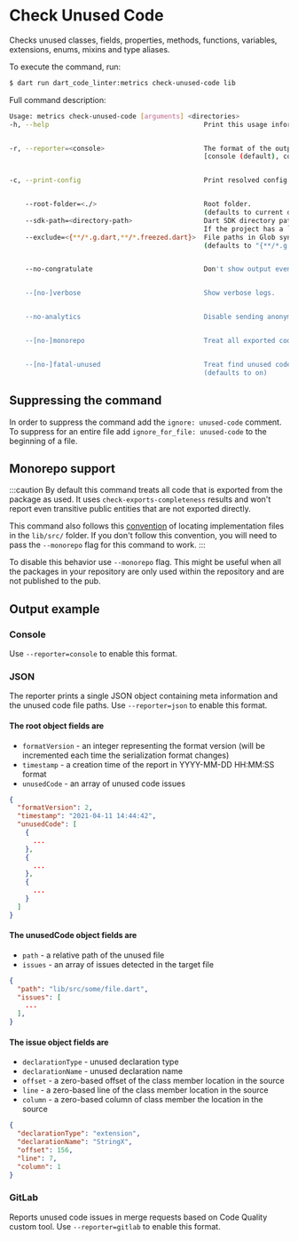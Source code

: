# Check Unused Code

Checks unused classes, fields, properties, methods, functions, variables, extensions, enums, mixins and type aliases.

To execute the command, run:
```sh
$ dart run dart_code_linter:metrics check-unused-code lib
```
Full command description:
```sh
Usage: metrics check-unused-code [arguments] <directories>
-h, --help                                       Print this usage information.


-r, --reporter=<console>                         The format of the output of the analysis.
                                                 [console (default), codeclimate, json, gitlab]


-c, --print-config                               Print resolved config.


    --root-folder=<./>                           Root folder.
                                                 (defaults to current directory)
    --sdk-path=<directory-path>                  Dart SDK directory path.
                                                 If the project has a `.fvm/flutter_sdk` symlink, it will be used if the SDK is not found.
    --exclude=<{**/*.g.dart,**/*.freezed.dart}>  File paths in Glob syntax to be exclude.
                                                 (defaults to "{**/*.g.dart,**/*.freezed.dart}")


    --no-congratulate                            Don't show output even when there are no issues.


    --[no-]verbose                               Show verbose logs.


    --no-analytics                               Disable sending anonymous usage statistics.


    --[no-]monorepo                              Treat all exported code as unused by default.


    --[no-]fatal-unused                          Treat find unused code as fatal.
                                                 (defaults to on)
```

## Suppressing the command

In order to suppress the command add the `ignore: unused-code` comment. To suppress for an entire file add `ignore_for_file: unused-code` to the beginning of a file.

## Monorepo support

:::caution
By default this command treats all code that is exported from the package as used. It uses `check-exports-completeness` results and won't report even transitive public entities that are not exported directly.

This command also follows this [convention](https://dart.dev/tools/pub/package-layout#implementation-files) of locating implementation files in the `lib/src/` folder. If you don't follow this convention, you will need to pass the `--monorepo` flag for this command to work.
:::

To disable this behavior use `--monorepo` flag. This might be useful when all the packages in your repository are only used within the repository and are not published to the pub.

## Output example
### Console

Use `--reporter=console` to enable this format.

### JSON

The reporter prints a single JSON object containing meta information and the unused code file paths. Use `--reporter=json` to enable this format.

#### The root object fields are

- `formatVersion` - an integer representing the format version (will be incremented each time the serialization format changes)
- `timestamp` - a creation time of the report in YYYY-MM-DD HH:MM:SS format
- `unusedCode` - an array of unused code issues

```json
{
  "formatVersion": 2,
  "timestamp": "2021-04-11 14:44:42",
  "unusedCode": [
    {
      ...
    },
    {
      ...
    },
    {
      ...
    }
  ]
}
```

#### The unusedCode object fields are

- `path` - a relative path of the unused file
- `issues` - an array of issues detected in the target file

```json
{
  "path": "lib/src/some/file.dart",
  "issues": [
    ...
  ],
}
```

#### The issue object fields are

- `declarationType` - unused declaration type
- `declarationName` - unused declaration name
- `offset` - a zero-based offset of the class member location in the source
- `line` - a zero-based line of the class member location in the source
- `column` - a zero-based column of class member the location in the source

```json
{
  "declarationType": "extension",
  "declarationName": "StringX",
  "offset": 156,
  "line": 7,
  "column": 1
}
```

### GitLab
Reports unused code issues in merge requests based on Code Quality custom tool. Use `--reporter=gitlab` to enable this format.
